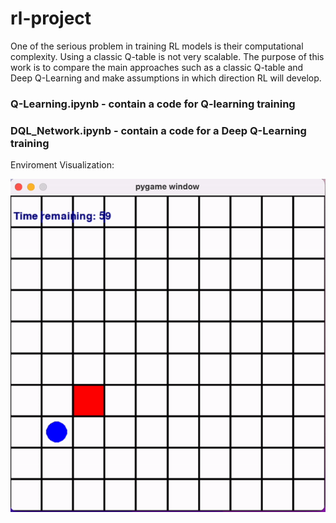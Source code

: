 # rl-project
One of the serious problem in training RL models is their computational complexity. Using a classic Q-table is not very scalable. The purpose of this work is to compare the main approaches such as a classic Q-table and Deep Q-Learning and make assumptions in which direction RL will develop.

### Q-Learning.ipynb - contain a code for Q-learning training

### DQL_Network.ipynb - contain a code for a Deep Q-Learning training


Enviroment Visualization:


![](ezgif.com-video-to-gif.gif)
